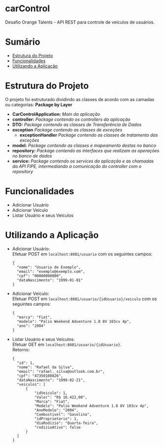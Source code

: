 # carControl
Desafio Orange Talents - API REST para controle de veículos de usuários.

Sumário
=================
<!--ts-->
   * [Estrutura do Projeto](#Estrutura-do-Projeto)
   * [Funcionalidades](#Funcionalidades)
   * [Utilizando a Aplicação](#Utilizando-a-Aplicação)
<!--te-->
 
 # Estrutura do Projeto
 
 O projeto foi estruturado dividindo as classes de acordo com as camadas ou categorias: <b>Package by Layer</b> 
 
 * <b>CarControlApplication:</b> <i> Main da aplicação</i>
 * <b>controller:</b> <i> Package contendo os controllers da aplicação</i>
 * <b>DTO:</b> <i> Package contendo as classes de Transferência de Dados</i>
 * <b>exception</b> <i> Package contendo as classes de exceções</i>
     -  <b>exceptionHandler</b> <i> Package contendo as classes de tratamento das exceções</i>
 * <b>model:</b> <i> Package contendo as classes e mapeamento destas no banco</i>
 * <b>repository:</b> <i> Package contendo as interfaces que realizam as operações no banco de dados</i>
 * <b>service:</b> <i> Package contendo os services da aplicação e as chamadas da API FIPE, intermediando a comunicação do controller com o repository</i>

 
 # Funcionalidades
 - Adicionar Usuário
 - Adicionar Veículo
 - Listar Usuário e seus Veículos
 
 
# Utilizando a Aplicação
- Adicionar Usuário:\
    Efetuar POST em ```localhost:8081/usuario``` com os seguintes campos:
    ```
    {
      "nome": "Usuario de Exemplo",
      "email": "exemplo@exemplo.com",
      "cpf": "00000000000",
      "dataNascimento": "1999-01-01"
    }
    ```
- Adicionar Veículo:\
  Efetuar POST em ```localhost:8081/usuario/{idUsuario}/veiculo``` com os seguintes campos:
  ```
  {
    "marca": "Fiat",
    "modelo": "Palio Weekend Adventure 1.8 8V 103cv 4p",
    "ano": "2004"
  }
  ```
- Listar Usuário e seus Veículos:\
  Efetuar GET em ```localhost:8081/usuario/{idUsuario}```.\
  Retorno:
  ```
  {
    "id": 1,
    "nome": "Rafael da Silva",
    "email": "rafael._silva@outlook.com.br",
    "cpf": "47350108826",
    "dataNascimento": "1999-02-21",
    "veiculos": [
        {
            "idVeiculo": 1,
            "Valor": "R$ 16.422,00",
            "Marca": "Fiat",
            "Modelo": "Palio Weekend Adventure 1.8 8V 103cv 4p",
            "AnoModelo": "2004",
            "Combustivel": "Gasolina",
            "idProprietario": 1,
            "diaRodizio": "Quarta-feira",
            "rodizioAtivo": false
        }
    ]
  }
  ```
